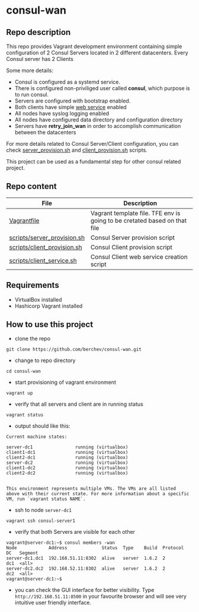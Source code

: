# consul-wan

## Repo description
This repo provides Vagrant development environment containing simple configuration of 2 Consul Servers located in 2 different datacenters. Every Consul server has 2 Clients 

Some more details:
- Consul is configured as a systemd service.
- There is configured non-priviliged user called **consul**, which purpose is to run consul.
- Servers are configured with bootstrap enabled.
- Both clients have simple [web service](https://github.com/berchev/consul-wan/blob/master/scripts/client_service.sh) enabled 
- All nodes have syslog logging enabled
- All nodes have configured data directory and configuration directory
- Servers have **retry_join_wan** in order to accomplish communication between the datacenters

For more details related to Consul Server/Client configuration, you can check [server_provision.sh](https://github.com/berchev/consul-wan/blob/master/scripts/server_provision.sh) and [client_provision.sh](https://github.com/berchev/consul-wan/blob/master/scripts/client_provision.sh) scripts.

This project can be used as a fundamental step for other consul related project.

## Repo content
| File                   | Description                      |
|         ---            |                ---               |
| [Vagrantfile](Vagrantfile) | Vagrant template file. TFE env is going to be cretated based on that file|
| [scripts/server_provision.sh](scripts/server_provision.sh) | Consul Server provision script|
| [scripts/client_provision.sh](scripts/client_provision.sh) | Consul Client provision script|
| [scripts/client_service.sh](scripts/client_service.sh) | Consul Client web service creation script|


## Requirements
- VirtualBox installed
- Hashicorp Vagrant installed

## How to use this project
- clone the repo 
```
git clone https://github.com/berchev/consul-wan.git
```
- change to repo directory
```
cd consul-wan
```
- start provisioning of vagrant environment
```
vagrant up
```
- verify that all servers and client are in running status
```
vagrant status
```
- output should like this:
```
Current machine states:

server-dc1                running (virtualbox)
client1-dc1               running (virtualbox)
client2-dc1               running (virtualbox)
server-dc2                running (virtualbox)
client1-dc2               running (virtualbox)
client2-dc2               running (virtualbox)


This environment represents multiple VMs. The VMs are all listed
above with their current state. For more information about a specific
VM, run `vagrant status NAME`.
```
- ssh to node `server-dc1`
```
vagrant ssh consul-server1
```
- verify that both Servers are visible for each other
```
vagrant@server-dc1:~$ consul members -wan
Node            Address             Status  Type    Build  Protocol  DC   Segment
server-dc1.dc1  192.168.51.11:8302  alive   server  1.6.2  2         dc1  <all>
server-dc2.dc2  192.168.52.11:8302  alive   server  1.6.2  2         dc2  <all>
vagrant@server-dc1:~$ 
```
- you can check the GUI interface for better visibility. Type `http://192.168.51.11:8500` in your favourite browser and will see very intuitive user friendly interface.

